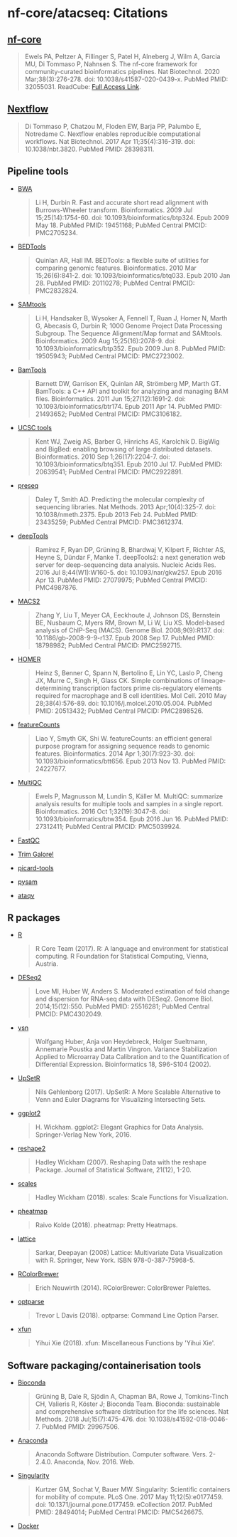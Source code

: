 # nf-core/atacseq: Citations

## [nf-core](https://www.ncbi.nlm.nih.gov/pubmed/32055031/)

> Ewels PA, Peltzer A, Fillinger S, Patel H, Alneberg J, Wilm A, Garcia MU, Di Tommaso P, Nahnsen S. The nf-core framework for community-curated bioinformatics pipelines. Nat Biotechnol. 2020 Mar;38(3):276-278. doi: 10.1038/s41587-020-0439-x. PubMed PMID: 32055031. ReadCube: [Full Access Link](https://rdcu.be/b1GjZ).

## [Nextflow](https://www.ncbi.nlm.nih.gov/pubmed/28398311/)

> Di Tommaso P, Chatzou M, Floden EW, Barja PP, Palumbo E, Notredame C. Nextflow enables reproducible computational workflows. Nat Biotechnol. 2017 Apr 11;35(4):316-319. doi: 10.1038/nbt.3820. PubMed PMID: 28398311.

## Pipeline tools

* [BWA](https://www.ncbi.nlm.nih.gov/pubmed/19451168/)
  > Li H, Durbin R. Fast and accurate short read alignment with Burrows-Wheeler transform. Bioinformatics. 2009 Jul 15;25(14):1754-60. doi: 10.1093/bioinformatics/btp324. Epub 2009 May 18. PubMed PMID: 19451168; PubMed Central PMCID: PMC2705234.

* [BEDTools](https://www.ncbi.nlm.nih.gov/pubmed/20110278/)
  > Quinlan AR, Hall IM. BEDTools: a flexible suite of utilities for comparing genomic features. Bioinformatics. 2010 Mar 15;26(6):841-2. doi: 10.1093/bioinformatics/btq033. Epub 2010 Jan 28. PubMed PMID: 20110278; PubMed Central PMCID: PMC2832824.

* [SAMtools](https://www.ncbi.nlm.nih.gov/pubmed/19505943/)
  > Li H, Handsaker B, Wysoker A, Fennell T, Ruan J, Homer N, Marth G, Abecasis G, Durbin R; 1000 Genome Project Data Processing Subgroup. The Sequence Alignment/Map format and SAMtools. Bioinformatics. 2009 Aug 15;25(16):2078-9. doi: 10.1093/bioinformatics/btp352. Epub 2009 Jun 8. PubMed PMID: 19505943; PubMed Central PMCID: PMC2723002.

* [BamTools](https://www.ncbi.nlm.nih.gov/pubmed/21493652/)
  > Barnett DW, Garrison EK, Quinlan AR, Strömberg MP, Marth GT. BamTools: a C++ API and toolkit for analyzing and managing BAM files. Bioinformatics. 2011 Jun 15;27(12):1691-2. doi: 10.1093/bioinformatics/btr174. Epub 2011 Apr 14. PubMed PMID: 21493652; PubMed Central PMCID: PMC3106182.

* [UCSC tools](https://www.ncbi.nlm.nih.gov/pubmed/20639541/)
  > Kent WJ, Zweig AS, Barber G, Hinrichs AS, Karolchik D. BigWig and BigBed: enabling browsing of large distributed datasets. Bioinformatics. 2010 Sep 1;26(17):2204-7. doi: 10.1093/bioinformatics/btq351. Epub 2010 Jul 17. PubMed PMID: 20639541; PubMed Central PMCID: PMC2922891.

* [preseq](https://www.ncbi.nlm.nih.gov/pubmed/23435259/)
  > Daley T, Smith AD. Predicting the molecular complexity of sequencing libraries. Nat Methods. 2013 Apr;10(4):325-7. doi: 10.1038/nmeth.2375. Epub 2013 Feb 24. PubMed PMID: 23435259; PubMed Central PMCID: PMC3612374.

* [deepTools](https://www.ncbi.nlm.nih.gov/pubmed/27079975/)
  > Ramírez F, Ryan DP, Grüning B, Bhardwaj V, Kilpert F, Richter AS, Heyne S, Dündar F, Manke T. deepTools2: a next generation web server for deep-sequencing data analysis. Nucleic Acids Res. 2016 Jul 8;44(W1):W160-5. doi: 10.1093/nar/gkw257. Epub 2016 Apr 13. PubMed PMID: 27079975; PubMed Central PMCID: PMC4987876.

* [MACS2](https://www.ncbi.nlm.nih.gov/pubmed/18798982/)
  > Zhang Y, Liu T, Meyer CA, Eeckhoute J, Johnson DS, Bernstein BE, Nusbaum C, Myers RM, Brown M, Li W, Liu XS. Model-based analysis of ChIP-Seq (MACS). Genome Biol. 2008;9(9):R137. doi: 10.1186/gb-2008-9-9-r137. Epub 2008 Sep 17. PubMed PMID: 18798982; PubMed Central PMCID: PMC2592715.

* [HOMER](https://www.ncbi.nlm.nih.gov/pubmed/20513432/)
  > Heinz S, Benner C, Spann N, Bertolino E, Lin YC, Laslo P, Cheng JX, Murre C, Singh H, Glass CK. Simple combinations of lineage-determining transcription factors prime cis-regulatory elements required for macrophage and B cell identities. Mol Cell. 2010 May 28;38(4):576-89. doi: 10.1016/j.molcel.2010.05.004. PubMed PMID: 20513432; PubMed Central PMCID: PMC2898526.

* [featureCounts](https://www.ncbi.nlm.nih.gov/pubmed/24227677/)
  > Liao Y, Smyth GK, Shi W. featureCounts: an efficient general purpose program for assigning sequence reads to genomic features. Bioinformatics. 2014 Apr 1;30(7):923-30. doi: 10.1093/bioinformatics/btt656. Epub 2013 Nov 13. PubMed PMID: 24227677.

* [MultiQC](https://www.ncbi.nlm.nih.gov/pubmed/27312411/)
  > Ewels P, Magnusson M, Lundin S, Käller M. MultiQC: summarize analysis results for multiple tools and samples in a single report. Bioinformatics. 2016 Oct 1;32(19):3047-8. doi: 10.1093/bioinformatics/btw354. Epub 2016 Jun 16. PubMed PMID: 27312411; PubMed Central PMCID: PMC5039924.

* [FastQC](https://www.bioinformatics.babraham.ac.uk/projects/fastqc/)

* [Trim Galore!](https://www.bioinformatics.babraham.ac.uk/projects/trim_galore/)

* [picard-tools](http://broadinstitute.github.io/picard)

* [pysam](https://github.com/pysam-developers/pysam)

* [ataqv](https://github.com/ParkerLab/ataqv)

## R packages

* [R](https://www.R-project.org/)
  > R Core Team (2017). R: A language and environment for statistical computing. R Foundation for Statistical Computing, Vienna, Austria.

* [DESeq2](https://www.ncbi.nlm.nih.gov/pubmed/25516281/)
  > Love MI, Huber W, Anders S. Moderated estimation of fold change and dispersion for RNA-seq data with DESeq2. Genome Biol. 2014;15(12):550. PubMed PMID: 25516281; PubMed Central PMCID: PMC4302049.

* [vsn](https://bioconductor.org/packages/release/bioc/html/vsn.html)
  > Wolfgang Huber, Anja von Heydebreck, Holger Sueltmann, Annemarie Poustka and Martin Vingron. Variance Stabilization Applied to Microarray Data Calibration and to the Quantification of Differential Expression. Bioinformatics 18, S96-S104 (2002).

* [UpSetR](https://CRAN.R-project.org/package=UpSetR)
  > Nils Gehlenborg (2017). UpSetR: A More Scalable Alternative to Venn and Euler Diagrams for Visualizing Intersecting Sets.

* [ggplot2](https://cran.r-project.org/web/packages/ggplot2/index.html)
  > H. Wickham. ggplot2: Elegant Graphics for Data Analysis. Springer-Verlag New York, 2016.

* [reshape2](http://www.jstatsoft.org/v21/i12/)
  > Hadley Wickham (2007). Reshaping Data with the reshape Package. Journal of Statistical Software, 21(12), 1-20.

* [scales](https://CRAN.R-project.org/package=scales)
  > Hadley Wickham (2018). scales: Scale Functions for Visualization.

* [pheatmap](https://CRAN.R-project.org/package=pheatmap)
  > Raivo Kolde (2018). pheatmap: Pretty Heatmaps.

* [lattice](https://cran.r-project.org/web/packages/lattice/index.html)
  > Sarkar, Deepayan (2008) Lattice: Multivariate Data Visualization with R. Springer, New York. ISBN 978-0-387-75968-5.

* [RColorBrewer](https://CRAN.R-project.org/package=RColorBrewer)
  > Erich Neuwirth (2014). RColorBrewer: ColorBrewer Palettes.

* [optparse](https://CRAN.R-project.org/package=optparse)
  > Trevor L Davis (2018). optparse: Command Line Option Parser.

* [xfun](https://CRAN.R-project.org/package=xfun)
  > Yihui Xie (2018). xfun: Miscellaneous Functions by 'Yihui Xie'.

## Software packaging/containerisation tools

* [Bioconda](https://www.ncbi.nlm.nih.gov/pubmed/29967506/)
  > Grüning B, Dale R, Sjödin A, Chapman BA, Rowe J, Tomkins-Tinch CH, Valieris R, Köster J; Bioconda Team. Bioconda: sustainable and comprehensive software distribution for the life sciences. Nat Methods. 2018 Jul;15(7):475-476. doi: 10.1038/s41592-018-0046-7. PubMed PMID: 29967506.

* [Anaconda](https://anaconda.com)
  > Anaconda Software Distribution. Computer software. Vers. 2-2.4.0. Anaconda, Nov. 2016. Web.

* [Singularity](https://www.ncbi.nlm.nih.gov/pubmed/28494014/)
  > Kurtzer GM, Sochat V, Bauer MW. Singularity: Scientific containers for mobility of compute. PLoS One. 2017 May 11;12(5):e0177459. doi: 10.1371/journal.pone.0177459. eCollection 2017. PubMed PMID: 28494014; PubMed Central PMCID: PMC5426675.

* [Docker](https://dl.acm.org/doi/10.5555/2600239.2600241)
